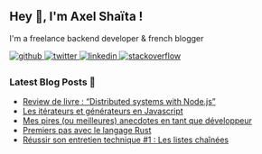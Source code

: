 ## Hey 👋, I'm Axel Shaïta !  

I'm a freelance backend developer & french blogger

<a href="https://github.com/arkerone" target="_blank">
<img src=https://img.shields.io/badge/github-%2324292e.svg?&style=for-the-badge&logo=github&logoColor=white alt=github style="margin-bottom: 5px;" />
</a>
<a href="https://twitter.com/arkerone" target="_blank">
<img src=https://img.shields.io/badge/twitter-%2300acee.svg?&style=for-the-badge&logo=twitter&logoColor=white alt=twitter style="margin-bottom: 5px;" />
</a>
<a href="https://linkedin.com/in/axelshaita" target="_blank">
<img src=https://img.shields.io/badge/linkedin-%231E77B5.svg?&style=for-the-badge&logo=linkedin&logoColor=white alt=linkedin style="margin-bottom: 5px;" />
</a>
<a href="https://stackoverflow.com/users/1292075" target="_blank">
<img src=https://img.shields.io/badge/stackoverflow-%23F28032.svg?&style=for-the-badge&logo=stackoverflow&logoColor=white alt=stackoverflow style="margin-bottom: 5px;" />
</a>  
    

### Latest Blog Posts 📩
<!-- BLOG-POST-LIST:START -->
- [Review de livre : “Distributed systems with Node.js”](https://www.codeheroes.fr/2021/03/08/review-de-livre-distributed-systems-with-node-js/?utm_source=rss&utm_medium=rss&utm_campaign=review-de-livre-distributed-systems-with-node-js)
- [Les itérateurs et générateurs en Javascript](https://www.codeheroes.fr/2021/02/08/les-iterateurs-et-generateurs-en-javascript/?utm_source=rss&utm_medium=rss&utm_campaign=les-iterateurs-et-generateurs-en-javascript)
- [Mes pires (ou meilleures) anecdotes en tant que développeur](https://www.codeheroes.fr/2021/01/26/mes-pires-ou-meilleures-anecdotes-en-tant-que-developpeur/?utm_source=rss&utm_medium=rss&utm_campaign=mes-pires-ou-meilleures-anecdotes-en-tant-que-developpeur)
- [Premiers pas avec le langage Rust](https://www.codeheroes.fr/2021/01/18/premiers-pas-avec-le-langage-rust/?utm_source=rss&utm_medium=rss&utm_campaign=premiers-pas-avec-le-langage-rust)
- [Réussir son entretien technique #1 : Les listes chaînées](https://www.codeheroes.fr/2021/01/04/reussir-son-entretien-technique-les-listes-chainees/?utm_source=rss&utm_medium=rss&utm_campaign=reussir-son-entretien-technique-les-listes-chainees)
<!-- BLOG-POST-LIST:END -->
<br />
